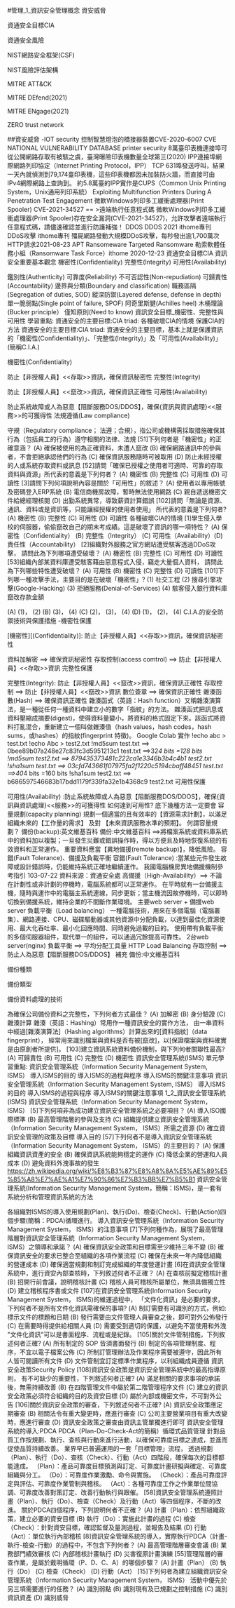 #管理_1_資訊安全管理概念
資安威脅

資通安全目標CIA

資通安全風險

NIST網路安全框架(CSF)

NIST風險評估架構

MITRE ATT&CK

MITRE DEfend(2021)

MITRE ENgage(2021)

ZERO trust network

##資安威脅
-IOT security
控制智慧燈泡的橋接器裝置CVE-2020-6007
CVE
NATIONAL VULNERABILITY DATABASE
printer security
8萬臺印表機連接埠可從公開網路存取有被駭之虞，臺灣曝險印表機數量全球第三(2020)
IPP連接埠網際網路列印協定（Internet Printing Protocol，IPP）
TCP 631埠發送呼叫，結果一天內就偵測到79,174臺印表機，這些印表機都因未加裝防火牆，而直接可由IPv4網際網路上查詢到。
約5.8萬臺的IPP實作是CUPS（Common Unix Printing System，Unix通用列印系統）
Exploiting Multifunction Printers During A Penetration Test Engagement
微軟Windows列印多工緩衝處理器(Print Spooler)
CVE-2021-34527 == >遠端執行任意程式碼
微軟Windows列印多工緩衝處理器(Print Spooler)存在安全漏洞(CVE-2021-34527)，允許攻擊者遠端執行任意程式碼，請儘速確認並進行防護補強！
DDOS
DDOS 2021 ithome專刊
DDoS攻擊 ithome專刊
殭屍網路發動大規模DDoS攻擊，每秒發出逾1,700萬次HTTP請求2021-08-23
APT
Ransomeware
Targeted Ransomware
勒索軟體任務小組（Ransomware Task Force）ithome 2020-12-23
資通安全目標CIA
資訊安全重要基本觀念
機密性(Confidentiality)
完整性(Integrity)
可用性(Availability)

鑑別性(Authenticity)
可靠度(Reliability)
不可否認性(Non-repudiation)
可歸責性(Accountability)
邊界與分類(Boundary and classification)
職務區隔(Segregation of duties, SOD)
縱深防禦(Layered defense, defense in depth)
單一脆弱點(Single point of failure, SPOF)
阿奇里斯腱(Achilles heel)
木桶理論(Bucker principle）
僅知原則(Need to know)
資訊安全目標_機密性、完整性與可用性
學習重點:
資通安全的主要目標:CIA triad:
各種破壞CIA的情境
保護CIA的方法
資通安全的主要目標:CIA triad:
資通安全的主要目標，基本上就是保護資訊的「機密性(Confidentiality)」、「完整性(Integrity)」及「可用性(Availability)」(簡稱C.I.A.)

機密性(Confidentiality)

防止【非授權人員】<<存取>>資訊，確保資訊秘密性
完整性(Integrity)

防止【非授權人員】<<竄改>>資訊，確保資訊正確性
可用性(Availability)

防止系統故障或人為惡意【阻斷服務DOS/DDOS】，確保{資訊與資訊處理}<<服務>>的可獲得性
法規遵循(Law compliance)

守規（Regulatory compliance； 法遵；合規），指公司或機構需採取措施確保其行為（包括員工的行為）遵守相關的法律、法規
[51]下列何者是「機密性」的正確意涵？
(A) 確保被使用的為正確資料，未遭人竄改   (B) 確保網路通訊中的參與者，不會拒絕承認他們的行為
(C) 確保資訊服務隨時可被取用            (D) 防止未經授權的人或系統存取資料或訊息
[52]請問「確保已授權之使用者可適時、可靠的存取資料與資源」所代表的意義是下列何者？
(A) 機密性  (B) 完整性   (C) 可用性    (D) 可讀性
[3]請問下列何項說明內容是關於「可用性」的敘述？
(A) 使用者以專用帳號及密碼登入ERP系統   (B) 電信商機房故障，暫時無法使用網路
(C) 親自遞送機密文件給總經理核閱        (D) 出勤系統異常，導致薪資計算錯誤
[102]請問「無論是資源、通訊、資料或是資訊等，只能讓經授權的使用者使用」
所代表的意義是下列何者?
(A) 機密性   (B) 完整性   (C) 可用性 (D) 可讀性
各種破壞CIA的情境
[1]學生侵入學校的伺服器，偷偷竄改自己的期末考成績。這是破壞了資訊的哪一項特性？
(A) 保密性（Confidentiality） (B) 完整性（Integrity）
(C) 可用性（Availability）(D) 責任性（Accountability）
[2]組織對外服務之官方網站遭受駭客透過DDoS攻擊，
請問此為下列哪項遭受破壞？
(A) 機密性  (B) 完整性  (C) 可用性  (D) 可讀性
[53]組織內部某資料庫遭受駭客藉由惡意程式入侵，竊走大量個人資料，
請問此為下列哪些特性遭受破壞？
(A) 可用性  (B) 機密性   (C) 完整性  (D) 可讀性
[101]下列哪一種攻擊手法，主要目的是在破壞「機密性」?
(1) 社交工程                      (2) 搜尋引擎攻擊(Google-Hacking)
(3) 拒絕服務(Denial-of-Services)  (4) 駭客侵入銀行資料庫竄改存款金額

(A) (1)， (2)  (B) (3)， (4)   (C) (2)， (3)， (4) (D) (1)， (2)， (4)
C.I.A.的安全防禦技術與保護措施
-機密性保護

[機密性][(Confidentiality)]: 防止【非授權人員】<<存取>>資訊，確保資訊秘密性

資料加解密 ==> 確保資訊秘密性
存取控制(access comtrol) ==> 防止【非授權人員】<<存取>>資訊
完整性保護

完整性(Integrity): 防止【非授權人員】<<竄改>>資訊，確保資訊正確性
存取控制 ==> 防止【非授權人員】<<竄改>>資訊
數位簽章 ==> 確保資訊正確性
雜湊函數(Hash) ==> 確保資訊正確性
雜湊函式（英語：Hash function）又稱雜湊演算法，是一種從任何一種資料中建立小的數字「指紋」的方法。
雜湊函式把訊息或資料壓縮成摘要(digest)，使得資料量變小，將資料的格式固定下來。該函式將資料打亂混合，重新建立一個叫做雜湊值（hash values，hash codes，hash sums，或hashes）的指紋(fingerprint 特徵)。
Google Colab 實作
!echo abc > test.txt
!echo Abc > test2.txt
!md5sum test.txt  ==> 0bee89b07a248e27c83fc3d5951213c1  test.txt  ==>32*4 bits =128 bits
!md5sum test2.txt ==> 879435373481c222ca1e3346b3b4c4b1  test2.txt
!sha1sum test.txt ==> 03cfd743661f07975fa2f1220c5194cbaff48451  test.txt ==>40*4 bits =160 bits
!sha1sum test2.txt ==> b686597546683b17bdd1179f339fa32e1b4368c9  test2.txt
可用性保護

可用性(Availability) :防止系統故障或人為惡意【阻斷服務DOS/DDOS】，確保{資訊與資訊處理}<<服務>>的可獲得性
如何達到可用性? 底下幾種方法一定要會
容量規劃(capacity planning)
規劃一個適當的且有效率的【資源需求計劃】，以滿足組織未來的【工作量的需求】 及對 【未來資訊服務水準的預期】。
何謂容量規劃？
備份(backup):英文維基百科
備份:中文維基百科 ==>將檔案系統或資料庫系統中的資料加以複製；一旦發生災難或錯誤操作時，得以方便且及時地恢復系統的有效資料和正常運作。
重要資料應當【異地備援(remote backup)】，降低風險。
容錯(Fault Tolerance)、備援及負載平衡
容錯(Fault Tolerance) :當某些元件發生故障或設計錯誤時，仍能維持系統正確地繼續運作。
我國電腦機房異地備援機制參考指引 103-07-22 資料來源：資通安全處
高備援（High-Availability）==> 不論在計劃性或非計劃的停機時，電腦系統都可以正常運作。
在平時就有一台備援主機，隨時與運作中的電腦主系統連線，同步更新；當主機流因故停機時，可以即時切換到備援系統，維持企業的不間斷作業環境。
主要web server + 備援web server
負載平衡（Load balancing）
一種電腦技術，用來在多個電腦（電腦叢集）、網路連接、CPU、磁碟驅動器或其他資源中分配負載，以達到最佳化資源使用、最大化吞吐率、最小化回應時間、同時避免過載的目的。
使用帶有負載平衡的多個伺服器組件，取代單一的組件，可以通過冗餘提高可靠性。
2台web server(nginx) 負載平衡 ==> 平均分配工具量
HTTP Load Balancing
存取控制 ==>防止人為惡意【阻斷服務DOS/DDOS】
補充 備份:中文維基百科

備份種類

備份類型

備份資料處理的技術

為確保公司備份資料之完整性，下列何者方式最佳？ (A) 加解密 (B) 身分驗證 (C) 雜湊計算 
雜湊（英語：Hashing）常用作一種資訊安全的實作方法，
由一串資料中經過[雜湊演算法]（Hashing algorithms）計算出來的[資料指紋]（data fingerprint），
經常用來識別檔案與資料是否有被[竄改]，以[保證檔案與資料確實是由原創者所提供]。
[103]建立資訊系統資料備份機制，與下列何者關聯性最高?
(A) 可歸責性    (B) 可用性   (C) 完整性   (D) 機密性
資訊安全管理系統(ISMS)
單元學習重點:
資訊安全管理系統（Information Security Management System, ISMS）
導入ISMS的目的
導入ISMS的過程與程序
導入ISMS的關鍵注意事項
資訊安全管理系統（Information Security Management System, ISMS）
導入ISMS的目的
導入ISMS的過程與程序
導入ISMS的關鍵注意事項
1_2_資訊安全管理系統(ISMS)
資訊安全管理系統（Information Security Management System， ISMS）
[5]下列何項非為成功建立資訊安全管理系統之必要項目？
(A) 導入ISO國際標準
(B) 最高管理階層的參與及支持
(C) 組織提供建立資訊安全管理系統（Information Security Management System， ISMS）所需之資源
(D) 確立資訊安全管理的政策及目標
導入目的
[57]下列何者不是導入資訊安全管理系統（Information Security Management System， ISMS）的主要目的？
(A) 保護組織資訊資產的安全
(B) 確保資訊系統能夠穩定的運作
(C) 降低企業的營運和人員成本
(D) 避免資料外洩事故的發生
https://zh.wikipedia.org/wiki/%E8%B3%87%E8%A8%8A%E5%AE%89%E5%85%A8%E7%AE%A1%E7%90%86%E7%B3%BB%E7%B5%B1
資訊安全管理系統(Information Security Management System，簡稱：ISMS)，是一套有系統分析和管理資訊系統的方法

各組織對ISMS的導入使用規劃(Plan)、執行(Do)、檢查(Check)、行動(Action)四個步驟(簡稱：PDCA)循環進行。
導入資訊安全管理系統（Information Security Management System， ISMS）的注意事項
[7]下列何種作為，展現了最高管理階層對資訊安全管理系統（Information Security Management System， ISMS）之領導和承諾？
(A) 確保資訊安全政策和目標需至少維持三年不變
(B) 確保資訊安全的要求已整合至組織的各項作業流程
(C) 確保在未來一年內降低組織的營運成本
(D) 確保適當規劃和制訂完成組織的年度營運計畫
[6]在資訊安全管理系統中，進行資安內部查核時，下列敘述何者不正確？
(A) 在查核前擬定稽核計畫
(B) 招開行前會議，說明稽核計畫
(C) 稽核人員可稽核所屬單位，無須具備獨立性
(D) 建立稽核程序書或文件
[107]在資訊安全管理系統(Information Security Management System， ISMS)的維運過程中，
「文件化資訊」是必要的要求，下列何者不是所有文件化資訊需確保的事項?
(A) 制訂需要有可識別的方式，例如:標示文件的標題和日期
(B) 發行需要由文件管理人員審查之後，即可對外公佈發行
(C) 在需要時得提供給相關人員
(D) 需要受到適切的保護，以避免不當使用和外洩
"文件化資訊"可以是書面程序、流程或是紀錄。
[105]關於文件管制措施，下列敘述何者正確?
(A) 所有制定的 SOP 皆須書面發行
(B) 制定的各項管理制度、程序，不宜以電子檔案公佈
(C) 所制訂管理辦法及作業程序需要被遵守，因此所有人皆可閱讀所有文件
(D) 文件管制宜訂定標準作業程序，以利組織成員遵循
資訊安全政策Security Policy
[108]資訊安全政策是資訊安全管理系統中的最高指導原則，
有不可缺少的重要性，下列敘述何者正確?
(A) 滿足相關的要求事項的承諾後，無需持續改善
(B) 在四階管理文件中屬於第二階管理程序文件
(C) 建立的資訊安全政策必須符合組織的目的及資安目標
(D) 屬於內部或機密文件，不可對外公告
[106]關於資訊安全政策的審查，下列敘述何者不正確?
(A) 資訊安全政策應定期審查
(B) 相關法令有重大變更時，應進行審查
(C) 公司主要營業項目有重大改變時，應進行審查
(D) 資訊安全政策之審查由資訊主管單獨進行即可
資訊安全管理系統的導入:PDCA
PDCA（Plan-Do-Check-Act的簡稱）循環式品質管理
針對品質工作按規劃、執行、查核與行動來進行活動，以確保可靠度目標之達成，並進而促使品質持續改善。
業界早已普遍運用的一套「目標管理」流程，
透過規劃（Plan）、執行（Do）、查核（Check）、行動（Act）四階段，確保每次的目標都能達成。
（Plan）：產品可靠度目標預測與訂定、可靠度計畫研擬與確定、可靠度組織與分工。
（Do）：可靠度作業激勵、命令與實施。
（Check）：產品可靠度評定與評估、可靠度作業管制與稽核。
（Act）：各種可靠度工作之作業單位間協調、可靠度改善對策訂定、改善行動執行與跟催。
[58]資訊安全管理系統遵照計畫（Plan）、執行（Do）、檢查（Check）及行動（Act）等四個程序，不斷的改進。
關於PDCA四個程序，下列說明何者不正確？
(A) 計畫（Plan）：依照組織政策，建立必要的資安目標
(B) 執行（Do）：實施此計畫的過程
(C) 檢查（Check）：針對資安目標，確認監督及量測過程，並報告及結果
(D) 行動（Act）：單位執行內部稽核
[8]資訊安全管理系統的導入，實際執行PDCA（計畫-執行-檢查-行動）的過程中，不包含下列何者？
(A) 最高管理階層審查會議   (B) 業務部門績效審核
(C) 內部稽核計畫執行       (D) 災害復原計畫演練
[55]管理階層的審查作業，是屬於戴明循環（P、D、C、A）的哪個步驟？
(A) 計畫（Plan）  (B) 執行（Do）  (C) 檢查（Check）  (D) 行動（Act）
[15]下列何者為建立組織資訊安全管理系統（Information Security Management System， ISMS）
活動中優先於另三項需要進行的任務？
(A) 識別弱點       (B) 識別現有及已規劃之控制措施
(C) 識別資訊資產   (D) 識別威脅
